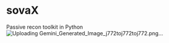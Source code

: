 # sovaX
Passive recon toolkit in Python
![Uploading Gemini_Generated_Image_j772toj772toj772.png…]()

